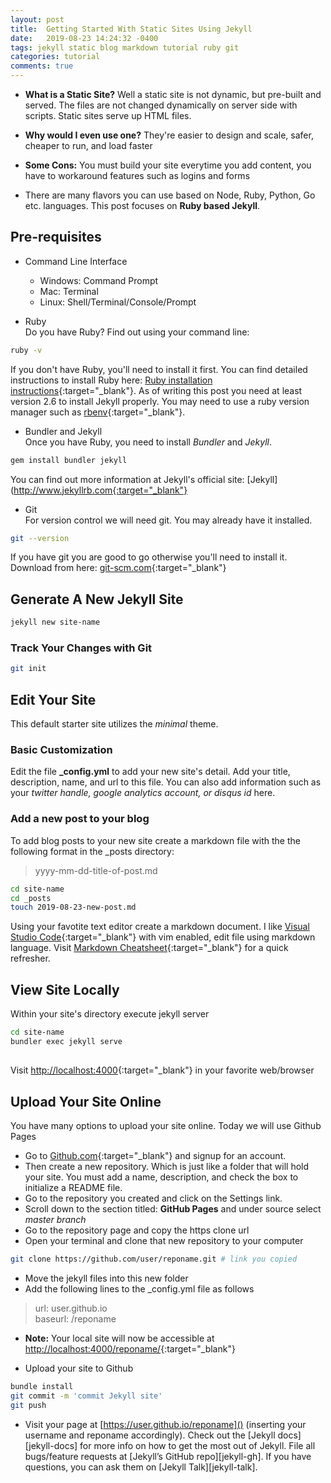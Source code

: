 ```yaml
--- 
layout: post
title:  Getting Started With Static Sites Using Jekyll 
date:   2019-08-23 14:24:32 -0400
tags: jekyll static blog markdown tutorial ruby git
categories: tutorial
comments: true
---
```


- **What is a Static Site?** Well a static site is not dynamic, but pre-built and served. The files are not changed dynamically on server side with scripts. Static sites serve up HTML files.
- **Why would I even use one?** They're easier to design and scale, safer, cheaper to run, and load faster
- **Some Cons:** You must build your site everytime you add content, you have to workaround features such as logins and forms

- There are many flavors you can use based on Node, Ruby, Python, Go etc. languages. This post focuses on **Ruby based Jekyll**.

## Pre-requisites
- Command Line Interface 
  - Windows: Command Prompt
  - Mac: Terminal
  - Linux: Shell/Terminal/Console/Prompt 

- Ruby <br />
Do you have Ruby? Find out using your command line:
``` bash
ruby -v
```
If you don't have Ruby, you'll need to install it first. You can find detailed instructions to install Ruby here: [Ruby installation instructions](https://www.ruby-lang.org/en/documentation/installation/){:target="_blank"}. As of writing this post you need at least version 2.6 to install Jekyll properly. You may need to use a ruby version manager such as [rbenv](https://github.com/rbenv/rbenv){:target="_blank"}.

- Bundler and Jekyll <br />
Once you have Ruby, you need to install *Bundler* and *Jekyll*. 
``` bash
gem install bundler jekyll
```
You can find out more information at Jekyll's official site: [Jekyll](http://www.jekyllrb.com{:target="_blank"}

- Git <br />
For version control we will need git. You may already have it installed.
``` bash
git --version
```
If you have git you are good to go otherwise you'll need to install it. Download from here: [git-scm.com](https://git-scm.com/download){:target="_blank"}

##  Generate A New Jekyll Site
``` bash
jekyll new site-name
```
### Track Your Changes with Git
``` bash
git init
```
## Edit Your Site
This default starter site utilizes the *minimal* theme. 

### Basic Customization
Edit the file **_config.yml** to add your new site's detail.
Add your title, description, name, and url to this file.
You can also add information such as your *twitter handle, google analytics account, or disqus id* here.

### Add a new post to your blog
To add blog posts to your  new site create a markdown file with the the following format in the _posts directory:

>    yyyy-mm-dd-title-of-post.md
 
 ``` bash 
 cd site-name
 cd _posts
 touch 2019-08-23-new-post.md
 ```


 Using your favotite text editor create a markdown document. I like [Visual Studio Code](https://code.visualstudio.com/download){:target="_blank"} with vim enabled, edit file using markdown language.
 Visit [Markdown Cheatsheet]( https://guides.github.com/pdfs/markdown-cheatsheet-online.pdf){:target="_blank"} for a quick refresher.



## View Site Locally
Within your site's directory execute jekyll server


``` bash
cd site-name
bundler exec jekyll serve
```

## 
Visit [http://localhost:4000](http://localhost:4000){:target="_blank"} in your favorite web/browser

## Upload Your Site Online
You have many options to upload your site online. Today we will use Github Pages
- Go to [Github.com](https://www.github.com){:target="_blank"} and signup for an account. 
- Then create a new repository. Which is just like a folder that will hold your site. You must add a name, description, and check the box to initialize a README file.
- Go to the repository you created and click on the Settings link.
- Scroll down to the section titled: **GitHub Pages** and under source select *master branch* 
- Go to the repository page and copy the https clone url
- Open your terminal and clone that new repository to your computer
``` bash 
git clone https://github.com/user/reponame.git # link you copied
```
- Move the jekyll files into this new folder
- Add the following lines to the _config.yml file as follows 
> url: user.github.io <br />
baseurl: /reponame

* **Note:** Your local site will now be accessible at [http://localhost:4000/reponame/](http://localhost:4000/reponame/){:target="_blank"}
- Upload your site to Github
``` bash
bundle install
git commit -m 'commit Jekyll site'
git push
```

- Visit your page at [https://user.github.io/reponame]() (inserting your username and reponame accordingly).
Check out the [Jekyll docs][jekyll-docs] for more info on how to get the most out of Jekyll. File all bugs/feature requests at [Jekyll’s GitHub repo][jekyll-gh]. If you have questions, you can ask them on [Jekyll Talk][jekyll-talk].

